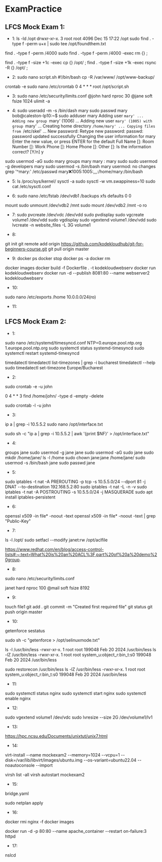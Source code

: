 # ExamPractice

## LFCS Mock Exam 1:

* 1:
ls -ld /opt
drwxr-xr-x. 3 root root 4096 Dec 15 17:22 /opt
sudo find . -type f -perm u+x | sudo tee /opt/foundthem.txt

find . -type f -perm /4000
sudo find . -type f -perm /4000 -exec rm {} \;

find . -type f -size +1c -exec cp {} /opt/ \;
find . -type f -size +1k -exec rsync -R {} /opt/ \;

* 2:
sudo nano script.sh 
#!/bin/bash
cp -R /var/www/ /opt/www-backup/

crontab -e
sudo nano /etc/crontab
0 4 * * *  root  /opt/script.sh

* 3: 
sudo nano /etc/security/limits.conf 
@john           hard    nproc          30
@jane           soft    fsize           1024
ulimit -a

* 4:
sudo useradd -m -s /bin/dash mary
sudo passwd mary
bob@caleston-lp10:~$ sudo adduser mary
Adding user `mary' ...
Adding new group `mary' (1006) ...
Adding new user `mary' (1005) with group `mary' ...
Creating home directory `/home/mary' ...
Copying files from `/etc/skel' ...
New password: 
Retype new password: 
passwd: password updated successfully
Changing the user information for mary
Enter the new value, or press ENTER for the default
        Full Name []: 
        Room Number []: 
        Work Phone []: 
        Home Phone []: 
        Other []: 
Is the information correct? [Y/n] y

sudo usermod -aG sudo mary
groups mary
mary : mary sudo
sudo usermod -g developers mary
sudo usermod -s /bin/bash mary
usermod: no changes
grep '^mary:' /etc/passwd
mary:x:1005:1005:,,,:/home/mary:/bin/bash

* 5:
ls /proc/sys/kernel/
sysctl -a
sudo sysctl -w vm.swappiness=10
sudo cat /etc/sysctl.conf


* 6:
sudo nano /etc/fstab
/dev/vdb1 /backups xfs  defaults 0 0 

mount
sudo unmount /dev/vdb2 /mnt
sudo mount /dev/vdb2 /mnt -o ro


* 7:
sudo pvcreate /dev/vdc /dev/vdd
sudo pvdisplay
sudo vgcreate volume1 /dev/vdd
sudo vgdisplay
sudo vgextend volume1 /dev/vdd
sudo lvcreate -n website_files -L 3G volume1

* 8:

git init
git remote add origin https://github.com/kodekloudhub/git-for-beginners-course.git
git pull origin master


* 9:
docker ps
docker stop 
docker ps -a
docker rm

docker images
docker build -f Dockerfile . -t kodekloudwebserv
docker run kodekloudwebserv
docker run -d --publish 8081:80 --name webserver2 kodekloudwebserv


* 10:

sudo nano /etc/exports
/home 10.0.0.0/24(ro)


* 11:



## LFCS Mock Exam 2:

* 1:

sudo nano /etc/systemd/timesyncd.conf
NTP=0.europe.pool.ntp.org 1.europe.pool.ntp.org
sudo systemctl status systemd-timesyncd
sudo systemctl restart systemd-timesyncd


timedatectl
timedatectl list-timezones | grep -i bucharest
timedatectl --help
sudo timedatectl set-timezone Europe/Bucharest

* 2:

sudo crontab -e -u john

0 4 * * 3 find /home/john/ -type d -empty -delete

sudo crontab -l -u john

* 3:

ip a | grep -i 10.5.5.2
sudo nano /opt/interface.txt

sudo sh -c "ip a | grep -i 10.5.5.2 | awk '{print $NF}' > /opt/interface.txt"

* 4:

groups jane
sudo usermod -g jane jane
sudo usermod -aG sudo jane
sudo mkdir /home/jane/
ls -l /home
sudo chown jane:jane /home/jane/
sudo usermod -s /bin/bash jane
sudo passwd jane


* 5:

sudo iptables -t nat -A PREROUTING -p tcp -s 10.5.5.0/24 --dport 81 -j DNAT --to-destination 192.168.5.2:80
sudo iptables -t nat -L -n -v
sudo iptables -t nat -A POSTROUTING -s 10.5.5.0/24 -j MASQUERADE
sudo apt install iptables-persistent


* 6:

openssl x509 -in file* -noout -text
openssl x509 -in file* -noout -text | grep "Public-Key"

* 7:

ls -l /opt/
sudo setfacl --modify janet:rw /opt/aclfile

https://www.redhat.com/en/blog/access-control-lists#:~:text=What%20is%20an%20ACL%3F,part%20of%20a%20demo%20group.

* 8:

sudo nano /etc/security/limits.conf

janet            hard    nproc           100
@mail            soft    fsize           8192


* 9:

touch file1
git add .
git commit -m "Created first required file"
git status
git push origin master


* 10:

getenforce
sestatus

sudo sh -c "getenforce > /opt/selinuxmode.txt"

ls -l /usr/bin/less
-rwxr-xr-x. 1 root root 199048 Feb 20  2024 /usr/bin/less
ls -lZ /usr/bin/less
-rwxr-xr-x. 1 root root system_u:object_r:bin_t:s0 199048 Feb 20  2024 /usr/bin/less

sudo restorecon /usr/bin/less
ls -lZ /usr/bin/less
-rwxr-xr-x. 1 root root system_u:object_r:bin_t:s0 199048 Feb 20  2024 /usr/bin/less

* 11:

sudo systemctl status nginx
sudo systemctl start nginx
sudo systemctl enable nginx


* 12:

sudo vgextend volume1 /dev/vdc
sudo lvresize --size 2G /dev/volume1/lv1

* 13:

https://hpc.ncsu.edu/Documents/unixtut/unix7.html



* 14:

virt-install --name mockexam2 --memory=1024 --vcpu=1 --disk=/var/lib/libvirt/images/ubuntu.img --os-variant=ubuntu22.04 --noautoconsole --import

virsh list -all
virsh autostart mockexam2

* 15:

bridge.yaml


sudo netplan apply

* 16:

docker rmi nginx -f
docker images

docker run -d -p 80:80 --name apache_container --restart on-failure:3 httpd


* 17:

nslcd



